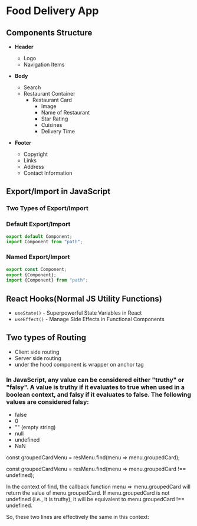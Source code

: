 # Food Delivery App

## Components Structure

- **Header**
  - Logo
  - Navigation Items

- **Body**
  - Search
  - Restaurant Container
    - Restaurant Card
      - Image
      - Name of Restaurant
      - Star Rating
      - Cuisines
      - Delivery Time

- **Footer**
  - Copyright
  - Links
  - Address
  - Contact Information

## Export/Import in JavaScript

### Two Types of Export/Import

### Default Export/Import
```javascript
export default Component;
import Component from "path";
```

### Named Export/Import
``` javascript
export const Component;
export {Component};
import {Component} from "path";
```

## React Hooks(Normal JS Utility Functions)
- `useState()` - Superpowerful State Variables in React
- `useEffect()` - Manage Side Effects in Functional Components


## Two types of Routing
- Client side routing
- Server side routing
- under the hood <Link> component is wrapper on anchor tag

### In JavaScript, any value can be considered either "truthy" or "falsy". A value is truthy if it evaluates to true when used in a boolean context, and falsy if it evaluates to false. The following values are considered falsy:

- false
- 0
- "" (empty string)
- null
- undefined
- NaN

const groupedCardMenu = resMenu.find(menu => menu.groupedCard);

const groupedCardMenu = resMenu.find(menu => menu.groupedCard !== undefined);

In the context of find, the callback function menu => menu.groupedCard will return the value of menu.groupedCard. If menu.groupedCard is not undefined (i.e., it is truthy), it will be equivalent to menu.groupedCard !== undefined.

So, these two lines are effectively the same in this context: